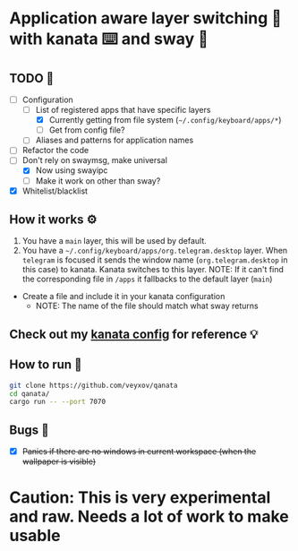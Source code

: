 # Application aware layer switching 🔁 with kanata ⌨️ and sway 💨

## TODO 📔
- [ ] Configuration
    - [ ] List of registered apps that have specific layers
        - [x] Currently getting from file system (`~/.config/keyboard/apps/*`)
        - [ ] Get from config file?
    - [ ] Aliases and patterns for application names

- [ ] Refactor the code
- [ ] Don't rely on swaymsg, make universal
    - [x] Now using swayipc
    - [ ] Make it work on other than sway?
- [x] Whitelist/blacklist

## How it works ⚙️
1. You have a `main` layer, this will be used by default.
2. You have a `~/.config/keyboard/apps/org.telegram.desktop` layer.
    When `telegram` is focused it sends the window name (`org.telegram.desktop` in this case) to kanata.
    Kanata switches to this layer.
NOTE: If it can't find the corresponding file in `/apps` it fallbacks to the default layer (`main`)

- Create a file and include it in your kanata configuration
    - NOTE: The name of the file should match what sway returns

## Check out my [kanata config](https://github.com/veyxov/dots/tree/main/.config/keyboard) for reference 💡

## How to run 🏃
```sh
git clone https://github.com/veyxov/qanata
cd qanata/
cargo run -- --port 7070
```

## Bugs 🐞
- [x] ~~Panics if there are no windows in current workspace (when the wallpaper is visible)~~

# Caution: This is very experimental and raw. Needs a lot of work to make usable

